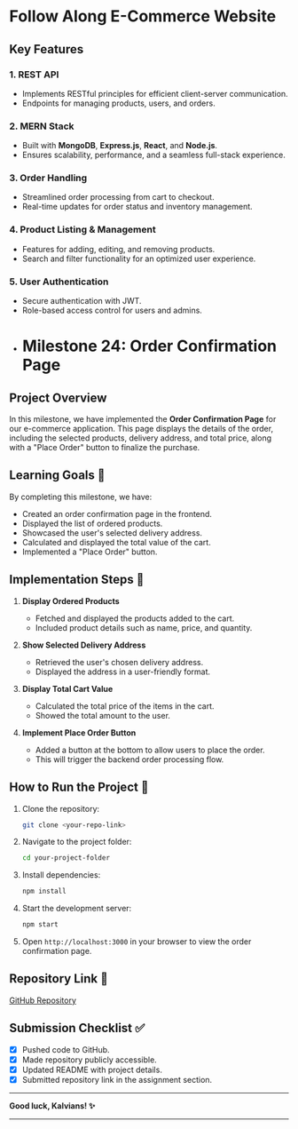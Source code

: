 # Follow Along E-Commerce Website  

## Key Features  



### 1. **REST API**  
   - Implements RESTful principles for efficient client-server communication.  
   - Endpoints for managing products, users, and orders.  

### 2. **MERN Stack**  
   - Built with **MongoDB**, **Express.js**, **React**, and **Node.js**.  
   - Ensures scalability, performance, and a seamless full-stack experience.  

### 3. **Order Handling**  
   - Streamlined order processing from cart to checkout.  
   - Real-time updates for order status and inventory management.  

### 4. **Product Listing & Management**  
   - Features for adding, editing, and removing products.  
   - Search and filter functionality for an optimized user experience.  

### 5. **User Authentication**  
   - Secure authentication with JWT.  
   - Role-based access control for users and admins.
   - # Milestone 24: Order Confirmation Page

## Project Overview
In this milestone, we have implemented the **Order Confirmation Page** for our e-commerce application. This page displays the details of the order, including the selected products, delivery address, and total price, along with a "Place Order" button to finalize the purchase.

## Learning Goals 🎯
By completing this milestone, we have:
- Created an order confirmation page in the frontend.
- Displayed the list of ordered products.
- Showcased the user's selected delivery address.
- Calculated and displayed the total value of the cart.
- Implemented a "Place Order" button.

## Implementation Steps 📝
1. **Display Ordered Products**
   - Fetched and displayed the products added to the cart.
   - Included product details such as name, price, and quantity.

2. **Show Selected Delivery Address**
   - Retrieved the user's chosen delivery address.
   - Displayed the address in a user-friendly format.

3. **Display Total Cart Value**
   - Calculated the total price of the items in the cart.
   - Showed the total amount to the user.

4. **Implement Place Order Button**
   - Added a button at the bottom to allow users to place the order.
   - This will trigger the backend order processing flow.

## How to Run the Project 🚀
1. Clone the repository:
   ```bash
   git clone <your-repo-link>
   ```
2. Navigate to the project folder:
   ```bash
   cd your-project-folder
   ```
3. Install dependencies:
   ```bash
   npm install
   ```
4. Start the development server:
   ```bash
   npm start
   ```
5. Open `http://localhost:3000` in your browser to view the order confirmation page.

## Repository Link 🔗
[GitHub Repository](<your-repo-link>)

## Submission Checklist ✅
- [x] Pushed code to GitHub.
- [x] Made repository publicly accessible.
- [x] Updated README with project details.
- [x] Submitted repository link in the assignment section.

---
**Good luck, Kalvians! ✨**

 



---  
